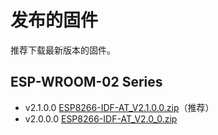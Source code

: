 发布的固件
=================

推荐下载最新版本的固件。

## ESP-WROOM-02 Series

- v2.1.0.0 [ESP8266-IDF-AT_V2.1.0.0.zip](http://download.espressif.com/esp_at/firmware/ESP8266/ESP8266-IDF-AT_V2.1.0.0.zip)（推荐）
- v2.0.0.0 [ESP8266-IDF-AT_V2.0_0.zip](http://download.espressif.com/esp_at/firmware/ESP8266/ESP8266-IDF-AT_V2.0_0.zip)

